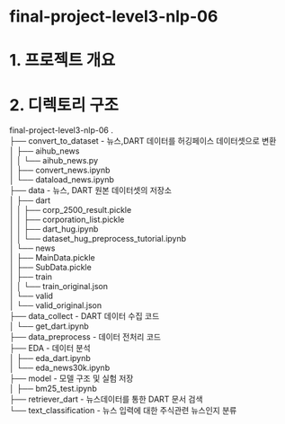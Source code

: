 # final-project-level3-nlp-06

# 1. 프로젝트 개요

# 2. 디렉토리 구조
final-project-level3-nlp-06
.  
├── convert_to_dataset - 뉴스,DART 데이터를 허깅페이스 데이터셋으로 변환  
│   ├── aihub_news  
│   │   └── aihub_news.py  
│   ├── convert_news.ipynb  
│   └── dataload_news.ipynb  
├── data - 뉴스, DART 원본 데이터셋의 저장소  
│   ├── dart  
│   │   ├── corp_2500_result.pickle  
│   │   ├── corporation_list.pickle  
│   │   ├── dart_hug.ipynb  
│   │   └── dataset_hug_preprocess_tutorial.ipynb  
│   └── news  
│       ├── MainData.pickle  
│       ├── SubData.pickle  
│       ├── train  
│       │   └── train_original.json  
│       └── valid  
│           └── valid_original.json  
├── data_collect - DART 데이터 수집 코드  
│   └── get_dart.ipynb  
├── data_preprocess - 데이터 전처리 코드  
├── EDA - 데이터 분석  
│   ├── eda_dart.ipynb  
│   └── eda_news30k.ipynb  
├── model - 모델 구조 및 실험 저장  
│   ├── bm25_test.ipynb  
├── retriever_dart - 뉴스데이터를 통한 DART 문서 검색  
└── text_classification - 뉴스 입력에 대한 주식관련 뉴스인지 분류  
